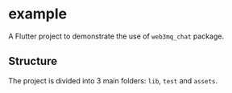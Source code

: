 # example

A Flutter project to demonstrate the use of `web3mq_chat` package.

## Structure

The project is divided into 3 main folders: `lib`, `test` and `assets`.
